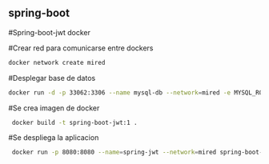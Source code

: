 <h2>spring-boot</h2>

#Spring-boot-jwt docker

#Crear red para comunicarse entre dockers
```sh
docker network create mired
```

#Desplegar base de datos
```sh
docker run -d -p 33062:3306 --name mysql-db --network=mired -e MYSQL_ROOT_PASSWORD=secret -e MYSQL_DATABASE=db_springboot mysql:8.0
```

#Se crea imagen de docker
```sh
 docker build -t spring-boot-jwt:1 .
```

#Se despliega la aplicacion
```sh
 docker run -p 8080:8080 --name=spring-jwt --network=mired spring-boot-jwt:1 .
```

